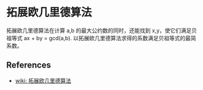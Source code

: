 # 拓展欧几里德算法

拓展欧几里德算法在计算 a,b 的最大公约数的同时，还能找到 x,y，使它们满足贝祖等式 ax + by = gcd(a,b). 以拓展欧几里德算法求得的系数满足贝祖等式的最简系数。

## References

* [wiki: 拓展欧几里德算法](https://zh.wikipedia.org/wiki/%E6%89%A9%E5%B1%95%E6%AC%A7%E5%87%A0%E9%87%8C%E5%BE%97%E7%AE%97%E6%B3%95)
